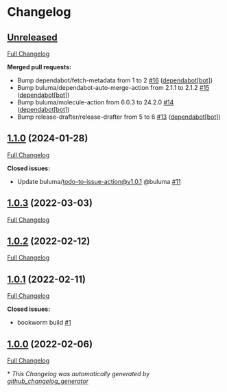 # Changelog

## [Unreleased](https://github.com/buluma/ansible-role-php_fpm/tree/HEAD)

[Full Changelog](https://github.com/buluma/ansible-role-php_fpm/compare/1.1.0...HEAD)

**Merged pull requests:**

- Bump dependabot/fetch-metadata from 1 to 2 [\#16](https://github.com/buluma/ansible-role-php_fpm/pull/16) ([dependabot[bot]](https://github.com/apps/dependabot))
- Bump buluma/dependabot-auto-merge-action from 2.1.1 to 2.1.2 [\#15](https://github.com/buluma/ansible-role-php_fpm/pull/15) ([dependabot[bot]](https://github.com/apps/dependabot))
- Bump buluma/molecule-action from 6.0.3 to 24.2.0 [\#14](https://github.com/buluma/ansible-role-php_fpm/pull/14) ([dependabot[bot]](https://github.com/apps/dependabot))
- Bump release-drafter/release-drafter from 5 to 6 [\#13](https://github.com/buluma/ansible-role-php_fpm/pull/13) ([dependabot[bot]](https://github.com/apps/dependabot))

## [1.1.0](https://github.com/buluma/ansible-role-php_fpm/tree/1.1.0) (2024-01-28)

[Full Changelog](https://github.com/buluma/ansible-role-php_fpm/compare/1.0.3...1.1.0)

**Closed issues:**

- Update buluma/todo-to-issue-action@v1.0.1 @buluma [\#11](https://github.com/buluma/ansible-role-php_fpm/issues/11)

## [1.0.3](https://github.com/buluma/ansible-role-php_fpm/tree/1.0.3) (2022-03-03)

[Full Changelog](https://github.com/buluma/ansible-role-php_fpm/compare/1.0.2...1.0.3)

## [1.0.2](https://github.com/buluma/ansible-role-php_fpm/tree/1.0.2) (2022-02-12)

[Full Changelog](https://github.com/buluma/ansible-role-php_fpm/compare/1.0.1...1.0.2)

## [1.0.1](https://github.com/buluma/ansible-role-php_fpm/tree/1.0.1) (2022-02-11)

[Full Changelog](https://github.com/buluma/ansible-role-php_fpm/compare/1.0.0...1.0.1)

**Closed issues:**

- bookworm build [\#1](https://github.com/buluma/ansible-role-php_fpm/issues/1)

## [1.0.0](https://github.com/buluma/ansible-role-php_fpm/tree/1.0.0) (2022-02-06)

[Full Changelog](https://github.com/buluma/ansible-role-php_fpm/compare/4927a8f36f63b55266317157071415d89c01d69a...1.0.0)



\* *This Changelog was automatically generated by [github_changelog_generator](https://github.com/github-changelog-generator/github-changelog-generator)*
